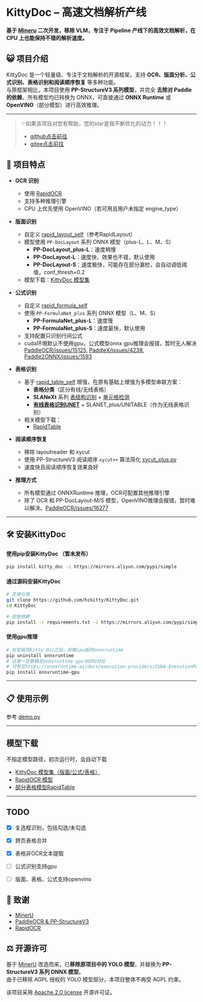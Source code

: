 # KittyDoc – 高速文档解析产线

**基于 [Mineru](https://github.com/opendatalab/MinerU) 二次开发，移除 VLM，专注于 Pipeline 产线下的高效文档解析，在 CPU 上也能保持不错的解析速度。**

## 😺 项目介绍

KittyDoc 是一个轻量级、专注于文档解析的开源框架，支持 **OCR、版面分析、公式识别、表格识别和阅读顺序恢复** 等多种功能。  
与原框架相比，本项目使用 **PP-StructureV3 系列模型**，并完全 **去除对 Paddle 的依赖**，所有模型均已转换为 ONNX，可直接通过 **ONNX Runtime** 或 **OpenVINO**（部分模型）进行高效推理。

---

> ✨如果该项目对您有帮助，您的star是我不断优化的动力！！！
>
> - [github点击前往](https://github.com/hzkitty/KittyDoc)
> - [gitee点击前往](https://gitee.com/hzkitty/KittyDoc)

## 👏 项目特点

- **OCR 识别**
  - 使用 [RapidOCR](https://github.com/RapidAI/RapidOCR)
  - 支持多种推理引擎
  - CPU 上优先使用 OpenVINO（若可用且用户未指定 engine_type）
  
- **版面识别**
  - 自定义 [rapid_layout_self](kitty_doc%2Fmodel%2Flayout%2Frapid_layout_self)（参考RapidLayout）
  - 模型使用 `PP-DocLayout` 系列 ONNX 模型（plus-L、L、M、S）
    - **PP-DocLayout_plus-L**：速度稍慢 
    - **PP-DocLayout-L**：速度快，效果也不错，默认使用  
    - **PP-DocLayout-S**：速度极快，可能存在部分漏检，会自动调低阈值，conf_thresh=0.2
  - 模型下载：[KittyDoc 模型集](https://www.modelscope.cn/models/hzkitty/KittyDoc)

- **公式识别**
  - 自定义 [rapid_formula_self](kitty_doc%2Fmodel%2Fformula%2Frapid_formula_self)
  - 使用 `PP-FormulaNet_plus` 系列 ONNX 模型（L、M、S）
    - **PP-FormulaNet_plus-L**：速度慢  
    - **PP-FormulaNet_plus-S**：速度最快，默认使用  
  - 支持配置只识别行间公式
  - cuda环境默认不使用gpu，公式模型onnx gpu推理会报错，暂时无人解决 [PaddleOCR/issues/15125](https://github.com/PaddlePaddle/PaddleOCR/issues/15125), [PaddleX/issues/4238](https://github.com/PaddlePaddle/PaddleX/issues/4238), [Paddle2ONNX/issues/1593](https://github.com/PaddlePaddle/Paddle2ONNX/issues/1593)

- **表格识别**
  - 基于 [rapid_table_self](kitty_doc%2Fmodel%2Ftable%2Frapid_table_self) 增强，在原有基础上增强为多模型串联方案：  
    - **表格分类**（区分有线/无线表格）
    - **SLANeXt** 系列 [表结构识别](https://www.paddleocr.ai/main/version3.x/module_usage/table_structure_recognition.html) + [单元格检测](https://www.paddleocr.ai/main/version3.x/module_usage/table_cells_detection.html)
    - **[有线表格识别UNET](https://github.com/RapidAI/TableStructureRec)** + SLANET_plus/UNITABLE（作为无线表格识别）
  - 相关模型下载：
    - [RapidTable](https://www.modelscope.cn/models/RapidAI/RapidTable)

- **阅读顺序恢复**
  - 移除 layoutreader 和 xycut
  - 使用 PP-StructureV3 阅读顺序 `xycut++` 算法简化 [xycut_plus.py](kitty_doc%2Fmodel%2Freading_order%2Fxycut_plus.py)
  - 速度快且阅读顺序恢复效果良好

- **推理方式**
  - 所有模型通过 ONNXRuntime 推理，OCR可配置其他推理引擎
  - 除了 OCR 和 PP-DocLayout-M/S 模型，OpenVINO推理会报错，暂时难以解决。[PaddleOCR/issues/16277](https://github.com/PaddlePaddle/PaddleOCR/issues/16277)
---

## 🛠️ 安装KittyDoc

#### 使用pip安装KittyDoc （暂未发布）
```bash
pip install kitty_doc -i https://mirrors.aliyun.com/pypi/simple
```

#### 通过源码安装KittyDoc
```bash
# 克隆仓库
git clone https://github.com/hzkitty/KittyDoc.git
cd KittyDoc

# 安装依赖
pip install -r requirements.txt -i https://mirrors.aliyun.com/pypi/simple
```
#### 使用gpu推理
```bash
# 在安装完kitty_doc之后，卸载cpu版的onnxruntime
pip uninstall onnxruntime
# 这里一定要确定onnxruntime-gpu与GPU对应
# 可参见https://onnxruntime.ai/docs/execution-providers/CUDA-ExecutionProvider.html#requirements
pip install onnxruntime-gpu
```

---

## 📋 使用示例

参考 [demo.py](demo%2Fdemo.py)

---

## 模型下载
不指定模型路径，初次运行时，会自动下载
- [KittyDoc 模型集（版面/公式/表格）](https://www.modelscope.cn/models/hzkitty/KittyDoc)  
- [RapidOCR 模型](https://www.modelscope.cn/models/RapidAI/RapidOCR)  
- [部分表格模型RapidTable](https://www.modelscope.cn/models/RapidAI/RapidTable) 

---

## TODO

- [x] 复选框识别，包括勾选/未勾选
- [x] 跨页表格合并
- [x] 表格非OCR文本提取
- [ ] 公式识别支持gpu
- [ ] 版面、表格、公式支持openvino


## 🙏 致谢

- [MinerU](https://github.com/opendatalab/MinerU)
- [PaddleOCR & PP-StructureV3](https://github.com/PaddlePaddle/PaddleOCR)
- [RapidOCR](https://github.com/RapidAI/RapidOCR)

## ⚖️ 开源许可

基于 [MinerU](https://github.com/opendatalab/MinerU) 改造而来，已**移除原项目中的 YOLO 模型**，并替换为 **PP-StructureV3 系列 ONNX 模型**。  
由于已移除 AGPL 授权的 YOLO 模型部分，本项目整体不再受 AGPL 约束。

该项目采用 [Apache 2.0 license](LICENSE) 开源许可证。